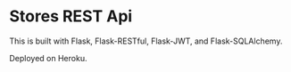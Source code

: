 # Stores REST Api

This is built with Flask, Flask-RESTful, Flask-JWT, and Flask-SQLAlchemy.

Deployed on Heroku.
 